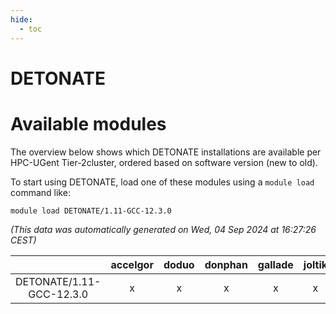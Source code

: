 ```yaml
---
hide:
  - toc
---
```


DETONATE
========

# Available modules


The overview below shows which DETONATE installations are available per HPC-UGent Tier-2cluster, ordered based on software version (new to old).

To start using DETONATE, load one of these modules using a `module load` command like:

```shell
module load DETONATE/1.11-GCC-12.3.0
```

*(This data was automatically generated on Wed, 04 Sep 2024 at 16:27:26 CEST)*  

| |accelgor|doduo|donphan|gallade|joltik|shinx|skitty|
| :---: | :---: | :---: | :---: | :---: | :---: | :---: | :---: |
|DETONATE/1.11-GCC-12.3.0|x|x|x|x|x|x|x|
